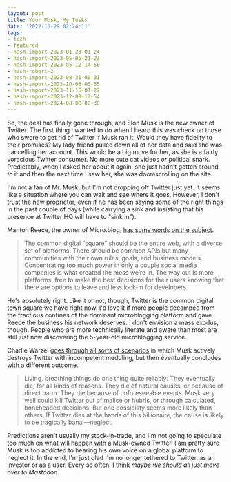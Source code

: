```yaml
---
layout: post
title: Your Musk, My Tusks
date: '2022-10-29 02:24:11'
tags:
- tech
- featured
- hash-import-2023-01-23-01-24
- hash-import-2023-05-05-21-23
- hash-import-2023-05-12-14-50
- hash-robert-2
- hash-import-2023-08-31-00-31
- hash-import-2023-10-06-03-55
- hash-import-2023-11-16-01-27
- hash-import-2023-12-08-12-54
- hash-import-2024-08-08-00-38
---
```


So, the deal has finally gone through, and Elon Musk is the new owner of Twitter. The first thing I wanted to do when I heard this was check on those who swore to get rid of Twitter if Musk ran it. Would they have fidelity to their promises? My lady friend pulled down all of her data and said she was cancelling her account. This would be a big move for her, as she is a fairly voracious Twitter consumer. No more cute cat videos _or_ political snark. Predictably, when I asked her about it again, she just hadn't gotten around to it and then the next time I saw her, she was doomscrolling on the site.

I'm not a fan of Mr. Musk, but I'm not dropping off Twitter just yet. It seems like a situation where you can wait and see where it goes. However, I don't trust the new proprietor, even if he has been [saying some of the right things](https://twitter.com/elonmusk/status/1585619322239561728?s=20&t=3MVh6YrsMzUVyNVEpyTnrQ) in the past couple of days (while carrying a sink and insisting that his presence at Twitter HQ will have to "sink in").

Manton Reece, the owner of Micro.blog, [has some words on the subject](https://www.manton.org/2022/10/27/dear-elon-musk.html).

> The common digital “square” should be the entire web, with a diverse set of platforms. There should be common APIs but many communities with their own rules, goals, and business models. Concentrating too much power in only a couple social media companies is what created the mess we’re in. The way out is more platforms, free to make the best decisions for their users knowing that there are options to leave and less lock-in for developers.

He's absolutely right. Like it or not, though, Twitter is the common digital town square we have right now. I'd love it if more people decamped from the fractious confines of the dominant microblogging platform and gave Reece the business his network deserves. I don't envision a mass exodus, though. People who are more technically literate and aware than most are still just now discovering the 5-year-old microblogging service.

Charlie Warzel [goes through all sorts of scenarios](https://www.theatlantic.com/technology/archive/2022/10/elon-musk-twitter-nightmare-scenarios/671906/) in which Musk actively destroys Twitter with incompetent meddling, but then eventually concludes with a different outcome.

> Living, breathing things do one thing quite reliably: They eventually die, for all kinds of reasons. They die of natural causes, or because of direct harm. They die because of unforeseeable events. Musk very well could kill Twitter out of malice or hubris, or through calculated, boneheaded decisions. But one possibility seems more likely than others. If Twitter dies at the hands of this billionaire, the cause is likely to be tragically banal—neglect.

Predictions aren't usually my stock-in-trade, and I'm not going to speculate too much on what will happen with a Musk-owned Twitter. I am pretty sure Musk is too addicted to hearing his own voice on a global platform to neglect it. In the end, I'm just glad I'm no longer tethered to Twitter, as an investor or as a user. Every so often, I think _maybe we should all just move over to Mastodon._

